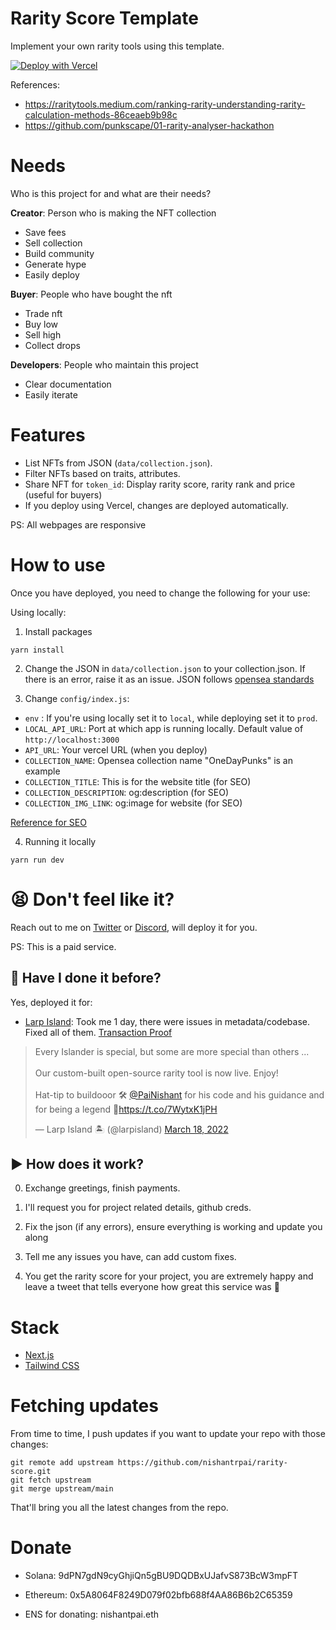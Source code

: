 # Rarity Score Template

Implement your own rarity tools using this template.

[![Deploy with Vercel](https://vercel.com/button)](https://vercel.com/new/git/external?repository-url=https%3A%2F%2Fgithub.com%2Fnishantrpai%2Frarity-score&project-name=rarity-score&repo-name=rarity-score)

References:

- https://raritytools.medium.com/ranking-rarity-understanding-rarity-calculation-methods-86ceaeb9b98c
- https://github.com/punkscape/01-rarity-analyser-hackathon

# Needs

Who is this project for and what are their needs?

**Creator**: Person who is making the NFT collection

- Save fees
- Sell collection
- Build community
- Generate hype
- Easily deploy

**Buyer**: People who have bought the nft

- Trade nft
- Buy low
- Sell high
- Collect drops

**Developers**: People who maintain this project

- Clear documentation
- Easily iterate

# Features

- List NFTs from JSON (`data/collection.json`).
- Filter NFTs based on traits, attributes.
- Share NFT for `token_id`: Display rarity score, rarity rank and price (useful for buyers)
- If you deploy using Vercel, changes are deployed automatically.

PS: All webpages are responsive

# How to use

Once you have deployed, you need to change the following for your use:

Using locally:

1. Install packages
```
yarn install
```

2. Change the JSON in `data/collection.json` to your collection.json. If there is an error, raise it as an issue. JSON follows [opensea standards](https://docs.opensea.io/docs/metadata-standards)

3. Change `config/index.js`:
  - `env` : If you're using locally set it to `local`, while deploying set it to `prod`.
  - `LOCAL_API_URL`: Port at which app is running locally. Default value of `http://localhost:3000`
  - `API_URL`: Your vercel URL (when you deploy)
  - `COLLECTION_NAME`: Opensea collection name "OneDayPunks" is an example
  - `COLLECTION_TITLE`: This is for the website title (for SEO)
  - `COLLECTION_DESCRIPTION`: og:description (for SEO)
  - `COLLECTION_IMG_LINK`: og:image for website (for SEO)

[Reference for SEO](https://www.heymeta.com/url/odp-rarity.vercel.app)

4. Running it locally

```
yarn run dev
```

# 😫 Don't feel like it?

Reach out to me on [Twitter](https://twitter.com/PaiNishant) or [Discord](https://discordapp.com/users/nishu#4633), will deploy it for you.

PS: This is a paid service.

## 🧾 Have I done it before?

Yes, deployed it for:
- [Larp Island](https://larpisland.vercel.app): Took me 1 day, there were issues in metadata/codebase. Fixed all of them. [Transaction Proof](https://etherscan.io/tx/0xe40e628eca5997f5194b371369a64c7e40a12786cb54d9037e853560bfa5a2e5)

<blockquote class="twitter-tweet"><p lang="en" dir="ltr">Every Islander is special, but some are more special than others ... <br><br>Our custom-built open-source rarity tool is now live. Enjoy!<br><br>Hat-tip to buildooor 🛠️ <a href="https://twitter.com/PaiNishant?ref_src=twsrc%5Etfw">@PaiNishant</a> for his code and his guidance and for being a legend 👊<a href="https://t.co/7WytxK1jPH">https://t.co/7WytxK1jPH</a></p>&mdash; Larp Island 🏝 (@larpisland) <a href="https://twitter.com/larpisland/status/1504951132501643268?ref_src=twsrc%5Etfw">March 18, 2022</a></blockquote>

## ▶️ How does it work?

0. Exchange greetings, finish payments.

1. I'll request you for project related details, github creds.

2. Fix the json (if any errors), ensure everything is working and update you along 

3. Tell me any issues you have, can add custom fixes.

4. You get the rarity score for your project, you are extremely happy and leave a tweet that tells everyone how great this service was 🍻

# Stack

- [Next.js](https://nextjs.org/docs)
- [Tailwind CSS](https://tailwindcss.com/)

# Fetching updates

From time to time, I push updates if you want to update your repo with those changes:

```
git remote add upstream https://github.com/nishantrpai/rarity-score.git
git fetch upstream
git merge upstream/main 
```
That'll bring you all the latest changes from the repo.

# Donate

- Solana: 9dPN7gdN9cyGhjiQn5gBU9DQDBxUJafvS873BcW3mpFT

- Ethereum: 0x5A8064F8249D079f02bfb688f4AA86B6b2C65359 

- ENS for donating: nishantpai.eth
